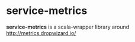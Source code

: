 # service-metrics

**service-metrics** is a scala-wrapper library around http://metrics.dropwizard.io/

